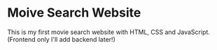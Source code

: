# Moive Search Website

This is my first movie search website with HTML, CSS and JavaScript. (Frontend only I'll add backend later!)